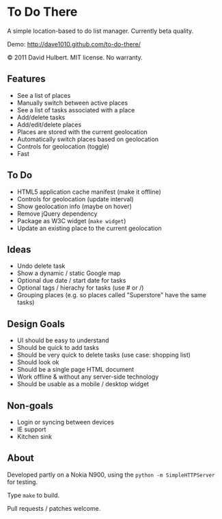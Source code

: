 # To Do There

A simple location-based to do list manager. Currently beta quality.

Demo: http://dave1010.github.com/to-do-there/

© 2011 David Hulbert. MIT license. No warranty.

## Features

* See a list of places
* Manually switch between active places
* See a list of tasks associated with a place
* Add/delete tasks
* Add/edit/delete places
* Places are stored with the current geolocation
* Automatically switch places based on geolocation
* Controls for geolocation (toggle)
* Fast

## To Do

* HTML5 application cache manifest (make it offline)
* Controls for geolocation (update interval)
* Show geolocation info (maybe on hover)
* Remove jQuery dependency
* Package as W3C widget (`make widget`)
* Update an existing place to the current geolocation

## Ideas

* Undo delete task
* Show a dynamic / static Google map
* Optional due date / start date for tasks
* Optional tags / hierachy for tasks (use # or /)
* Grouping places (e.g. so places called "Superstore" have the same tasks)

## Design Goals

* UI should be easy to understand
* Should be quick to add tasks
* Should be very quick to delete tasks (use case: shopping list)
* Should look ok
* Should be a single page HTML document
* Work offline & without any server-side technology
* Should be usable as a mobile / desktop widget

## Non-goals

* Login or syncing between devices
* IE support
* Kitchen sink

## About

Developed partly on a Nokia N900, using the `python -m SimpleHTTPServer` for testing.

Type `make` to build.

Pull requests / patches welcome.
